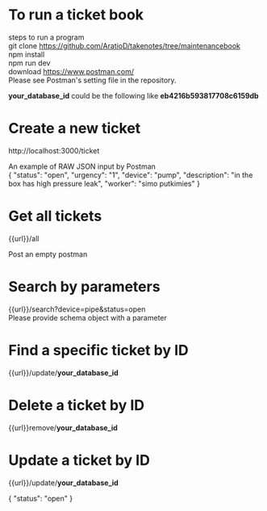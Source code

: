 # To run a ticket book
steps to run a program <br/>
git clone https://github.com/AratioD/takenotes/tree/maintenancebook <br/>
npm install<br/>
npm run dev<br/>
download https://www.postman.com/ <br/>
Please see Postman's setting file in the repository.<br/>

**your_database_id** could be the following like **eb4216b593817708c6159db**

# Create a new ticket
http://localhost:3000/ticket

An example of RAW JSON input by Postman
<br/>
{
	"status": "open",
	"urgency": "1",
	"device": "pump",
	"description": "in the box has high pressure leak",
	"worker": "simo putkimies"
}

# Get all tickets
{{url}}/all

Post an empty postman  

# Search by parameters
{{url}}/search?device=pipe&status=open <br/>
Please provide schema object with a parameter <br/>

# Find a specific ticket by ID
{{url}}/update/**your_database_id**

# Delete a ticket by ID
{{url}}remove/**your_database_id**

# Update a ticket by ID
{{url}}/update/**your_database_id**

{
	"status": "open"
}